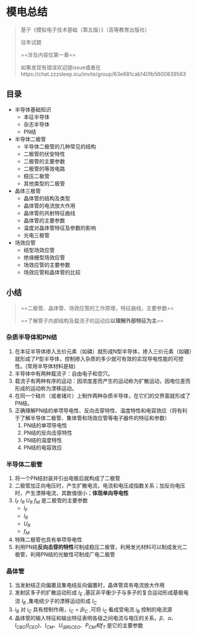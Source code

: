 # 模电总结

> 基于《模拟电子技术基础（第五版）》（高等教育出版社）
>
> 往年试题
>
> ==涉及内容仅第一章==
>
> 如果发现有错误欢迎提issue或者在https://chat.zzzsleep.icu/invite/group/63e681cab140fb5600839563

## 目录

- 半导体基础知识
  - 本征半导体
  - 杂志半导体
  - PN结
- 半导体二极管
  - 半导体二极管的几种常见的结构
  - 二极管的伏安特性
  - 二极管的主要参数
  - 二极管的等效电路
  - 稳压二极管
  - 其他类型的二极管
- 晶体三极管
  - 晶体管的结构及类型
  - 晶体管的电流放大作用
  - 晶体管的共射特征曲线
  - 晶体管的主要参数
  - 温度对晶体管特征及参数的影响
  - 光电三极管
- 场效应管
  - 结型场效应管
  - 绝缘栅型场效应管
  - 场效应管的主要参数
  - 场效应管和晶体管的比较

## 小结

> ==二极管、晶体管、场效应管的工作原理，特征曲线，主要参数==
>
> ==了解管子内部结构及载流子的运动应**以理解外部特征为主**==

### 杂质半导体和PN结

1. 在本征半导体掺入五价元素（如磷）就形成N型半导体，掺入三价元素（如硼）就形成了P型半导体，控制掺入杂质的多少就可有效的实现导电性能的可控性。(常用半导体材料是硅)
2. 半导体中有两种载流子：自由电子和空穴。
3. 载流子有两种有序的运动：因浓度差而产生的运动称为扩散运动，因电位差而形成的运动称为漂移运动。
4. 在同一个硅片（或者锗片）上制作两种杂质半导体，在它们的交界面就形成了PN结。
5. 正确理解PN结的单项导电性、反向击穿特性、温度特性和电容效应（将有利于了解半导体二极管、集体管和场效应管等电子器件的特征和参数）
   1. PN结的单项导电性
   2. PN结的反向击穿特性
   3. PN结的温度特性
   4. PN结的电容效应

### 半导体二极管

1. 将一个PN结封装并引出电极后就构成了二极管
2. 二极管加正向电压时，产生扩散电流，电流和电压成指数关系；加反向电压时，产生漂移电流，其数值很小；**体现单向导电性**
3. $I_F$  $I_R$  $U_R$ $f_M$  是二极管的主要参数
   - $I_F$
   - $I_R$ 
   - $U_R$ 
   - $f_M$ 
4. 特殊二极管也具有单项导电性
5. 利用PN结**反向击穿的特性**可制成稳压二极管，利用发光材料可以制成发光二极管，利用PN结的光敏性可制成广电二极管

### 晶体管

1. 当发射结正向偏置且集电结反向偏置时，晶体管具有电流放大作用
2. 发射区多子的扩散运动形成 $I_E$ ,基区非平衡少子与多子的复合运动形成基极电流 $I_B$ ,集电结少子的漂移运动形成 $I_C$ 
3. $i_B$ 对 $i_C$ 具有控制作用，$i_C = βi_C$ ,可将 $i_C$ 看成受电流 $i_B$ 控制的电流源
4. 晶体管的输入特征和输出特征表明各级之间电流与电压的关系，$β、α、I_{CBO}(I_{CEO})、I_{CM}、U_{(BR)CEO}、P_{CM} 和 f_T$ 是它的主要参数